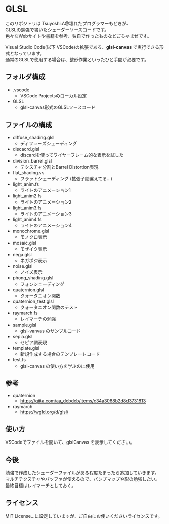 # GLSL

このリポジトリは Tsuyoshi.A@壊れたプログラマーもどきが、  
GLSLの勉強で書いたシェーダーソースコードです。  
色々なWebサイトや書籍を参考、独自で作ったものなどごちゃまぜです。

Visual Studio Code(以下 VSCode)の拡張である、**glsl-canvas** で実行できる形式となっています。  
通常のGLSLで使用する場合は、整形作業といったひと手間が必要です。

## フォルダ構成

- .vscode
  - VSCode Projectsのローカル設定
- GLSL
  - glsl-canvas形式のGLSLソースコード

## ファイルの構成
- diffuse_shading.glsl
  - ディフューズシェーディング
- discacrd.glsl
  - discardを使ってワイヤーフレーム的な表示を試した
- division_barrel.glsl
  - テクスチャ分割とBarrel Distortion表現
- flat_shading.vs
  - フラットシェーディング (拡張子間違えてる…)
- light_anim.fs
  - ライトのアニメーション1
- light_anim2.fs
  - ライトのアニメーション2
- light_anim3.fs
  - ライトのアニメーション3
- light_anim4.fs
  - ライトのアニメーション4
- monochrome.glsl
  - モノクロ表示
- mosaic.glsl
  - モザイク表示
- nega.glsl
  - ネガポジ表示
- noise.glsl
  - ノイズ表示
- phong_shading.glsl
  - フォンシェーディング
- quaternion.glsl
  - クォータニオン関数
- quaternion_test.glsl
  - クォータニオン関数のテスト
- raymarch.fs
  - レイマーチの勉強
- sample.glsl
  - glsl-vanvas のサンプルコード
- sepia.glsl
  - セピア調表現
- template.glsl
  - 新規作成する場合のテンプレートコード
- test.fs
  - glsl-canvas の使い方を学ぶのに使用

## 参考
- quaternion
  - https://qiita.com/aa_debdeb/items/c34a3088b2d8d3731813
- raymarch
  - https://wgld.org/d/glsl/

## 使い方
VSCodeでファイルを開いて、glslCanvas を表示してください。

## 今後
勉強で作成したシェーダーファイルがある程度たまったら追加していきます。  
マルチテクスチャやバッファが使えるので、バンプマップや影の勉強したい。  
最終目標はレイマーチとしておく。

## ライセンス
MIT License…に設定していますが、ご自由にお使いくださいライセンスです。

